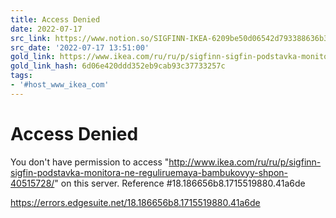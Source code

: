 ```yaml
---
title: Access Denied
date: 2022-07-17
src_link: https://www.notion.so/SIGFINN-IKEA-6209be50d06542d793388636b3210bf4
src_date: '2022-07-17 13:51:00'
gold_link: https://www.ikea.com/ru/ru/p/sigfinn-sigfin-podstavka-monitora-ne-reguliruemaya-bambukovyy-shpon-40515728/
gold_link_hash: 6d06e420ddd352eb9cab93c37733257c
tags:
- '#host_www_ikea_com'
---
```



Access Denied
=============


 
You don't have permission to access "http://www.ikea.com/ru/ru/p/sigfinn-sigfin-podstavka-monitora-ne-reguliruemaya-bambukovyy-shpon-40515728/" on this server.
Reference #18.186656b8.1715519880.41a6de


https://errors.edgesuite.net/18.186656b8.1715519880.41a6de